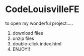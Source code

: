 # CodeLouisvilleFE


to open my wonderful project.....

1. download files
2. unzip files
3. double-click index.html
4. ENJOY!!